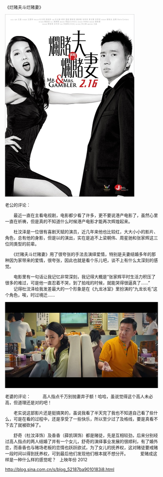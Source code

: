 《烂赌夫斗烂赌妻》

			
![](./img/52187ba9td3229cda38b2&690.jpg)

老公的评论：
 

　　最近一直在主看电视剧，电影都少看了许多，更不要说港产电影了，虽然心里一直在祈祷，但是真的不知道什么时候港产电影才能再次辉煌起来。
 

　　杜汶泽是一位很有喜剧天赋的演员，近几年来他也比较红，大大小小的影片、角色，总有他的身影，但是以的演出，实在是追不上梁朝伟、周星驰和张家辉这三位同类型的前辈。
 

　　《烂赌夫斗烂赌妻》用了很夸张的手法去演绎爱情，特别是夫妻结婚多年的那种因为家带来的爱情，很夸张，因此也就是看个乐儿吧，谈不上有什么太深刻的感觉。
 

　　电影里有一句话让我记忆非常深刻，我记得大概是“张家辉平时生活力积压了很多的难过，可是他一直忍着不哭，到了拍戏的时候，就能哭得很逼真了……”
 
　　记得杜汶泽给我发差最大的一个形象是在《九龙冰室》里扮演的“九龙长毛”这个角色，唉，时过境迁……

![](./img/52187ba9td322a0309a06&690.jpg)

老婆的评论：
 
　　高人指点千万别抛妻弃子额！哈哈，虽说觉得这个高人未必高，但道理还是对的吧！
 

　　老实说这部影片还是挺搞笑的，虽说我看了半天完了我也不知道自己看了些什么，可是在看的过程中，还是享受了一些快乐，所以至少过了及格线，要是真看不下去了就被砍掉了。
 

　　舒奇（杜汶泽饰）及香香（薛凯琪饰）都是赌徒，先是互相较劲，后来分别经过高人指点的两人结婚了并有一个女儿，舒奇的演绎事业发展的很顺利，有了婚外恋，而香香也与赌场老板的恋情也跃跃欲试，为了女儿的抚养权，这对赌徒要戒赌一段时间以得到抚养权，可到最后他们发现他们根本就不想分开。
 
　　爱赌成这样是一种什么样的感觉呢？
 
上映年份 2012							
		
http://blog.sina.com.cn/s/blog_52187ba9010183i8.html
